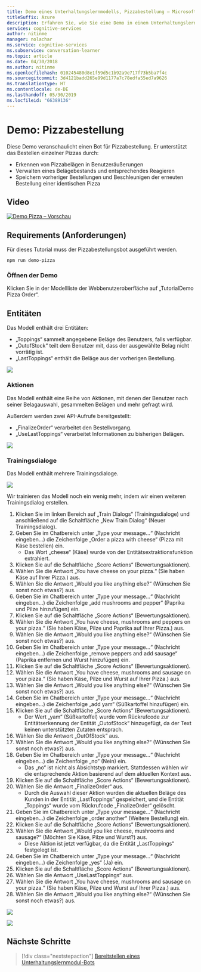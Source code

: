 ```yaml
---
title: Demo eines Unterhaltungslernmodells, Pizzabestellung – Microsoft Cognitive Services | Microsoft-Dokumentation
titleSuffix: Azure
description: Erfahren Sie, wie Sie eine Demo in einem Unterhaltungslernmodell erstellen.
services: cognitive-services
author: nitinme
manager: nolachar
ms.service: cognitive-services
ms.subservice: conversation-learner
ms.topic: article
ms.date: 04/30/2018
ms.author: nitinme
ms.openlocfilehash: 010245480d8e1f59d5c1b92a9e717f73b5ba7f4c
ms.sourcegitcommit: 3d4121badd265e99d1177a7c78edfa55ed7a9626
ms.translationtype: HT
ms.contentlocale: de-DE
ms.lasthandoff: 05/30/2019
ms.locfileid: "66389136"
---
```

# <a name="demo-pizza-order"></a>Demo: Pizzabestellung
Diese Demo veranschaulicht einen Bot für Pizzabestellung. Er unterstützt das Bestellen einzelner Pizzas durch:

- Erkennen von Pizzabelägen in Benutzeräußerungen
- Verwalten eines Belägebestands und entsprechendes Reagieren
- Speichern vorheriger Bestellungen und Beschleunigen der erneuten Bestellung einer identischen Pizza

## <a name="video"></a>Video

[![Demo Pizza – Vorschau](https://aka.ms/cl_Tutorial_v3_DemoPizzaOrder_Preview)](https://aka.ms/cl_Tutorial_v3_DemoPizzaOrder)

## <a name="requirements"></a>Requirements (Anforderungen)
Für dieses Tutorial muss der Pizzabestellungsbot ausgeführt werden.

    npm run demo-pizza

### <a name="open-the-demo"></a>Öffnen der Demo

Klicken Sie in der Modellliste der Webbenutzeroberfläche auf „TutorialDemo Pizza Order“. 

## <a name="entities"></a>Entitäten

Das Modell enthält drei Entitäten:

- „Toppings“ sammelt angegebene Beläge des Benutzers, falls verfügbar.
- „OutofStock“ teilt dem Benutzer mit, dass der ausgewählte Belag nicht vorrätig ist.
- „LastToppings“ enthält die Beläge aus der vorherigen Bestellung.

![](../media/tutorial_pizza_entities.PNG)

### <a name="actions"></a>Aktionen

Das Modell enthält eine Reihe von Aktionen, mit denen der Benutzer nach seiner Belagauswahl, gesammelten Belägen und mehr gefragt wird.

Außerdem werden zwei API-Aufrufe bereitgestellt:

- „FinalizeOrder“ verarbeitet den Bestellvorgang.
- „UseLastToppings“ verarbeitet Informationen zu bisherigen Belägen.

![](../media/tutorial_pizza_actions.PNG)

### <a name="training-dialogs"></a>Trainingsdialoge

Das Modell enthält mehrere Trainingsdialoge.

![](../media/tutorial_pizza_dialogs.PNG)

Wir trainieren das Modell noch ein wenig mehr, indem wir einen weiteren Trainingsdialog erstellen.

1. Klicken Sie im linken Bereich auf „Train Dialogs“ (Trainingsdialoge) und anschließend auf die Schaltfläche „New Train Dialog“ (Neuer Trainingsdialog).
2. Geben Sie im Chatbereich unter „Type your message...“ (Nachricht eingeben...) die Zeichenfolge „Order a pizza with cheese“ (Pizza mit Käse bestellen) ein.
    - Das Wort „cheese“ (Käse) wurde von der Entitätsextraktionsfunktion extrahiert.
3. Klicken Sie auf die Schaltfläche „Score Actions“ (Bewertungsaktionen).
4. Wählen Sie die Antwort „You have cheese on your pizza.“ (Sie haben Käse auf Ihrer Pizza.) aus.
5. Wählen Sie die Antwort „Would you like anything else?“ (Wünschen Sie sonst noch etwas?) aus.
6. Geben Sie im Chatbereich unter „Type your message...“ (Nachricht eingeben...) die Zeichenfolge „add mushrooms and pepper“ (Paprika und Pilze hinzufügen) ein.
7. Klicken Sie auf die Schaltfläche „Score Actions“ (Bewertungsaktionen).
8. Wählen Sie die Antwort „You have cheese, mushrooms and peppers on your pizza.“ (Sie haben Käse, Pilze und Paprika auf Ihrer Pizza.) aus.
9. Wählen Sie die Antwort „Would you like anything else?“ (Wünschen Sie sonst noch etwas?) aus.
10. Geben Sie im Chatbereich unter „Type your message...“ (Nachricht eingeben...) die Zeichenfolge „remove peppers and add sausage“ (Paprika entfernen und Wurst hinzufügen) ein.
11. Klicken Sie auf die Schaltfläche „Score Actions“ (Bewertungsaktionen).
12. Wählen Sie die Antwort „You have cheese, mushrooms and sausage on your pizza.“ (Sie haben Käse, Pilze und Wurst auf Ihrer Pizza.) aus.
13. Wählen Sie die Antwort „Would you like anything else?“ (Wünschen Sie sonst noch etwas?) aus.
14. Geben Sie im Chatbereich unter „Type your message...“ (Nachricht eingeben...) die Zeichenfolge „add yam“ (Süßkartoffel hinzufügen) ein.
15. Klicken Sie auf die Schaltfläche „Score Actions“ (Bewertungsaktionen).
    - Der Wert „yam“ (Süßkartoffel) wurde vom Rückrufcode zur Entitätserkennung der Entität „OutofStock“ hinzugefügt, da der Text keinen unterstützten Zutaten entsprach.
16. Wählen Sie die Antwort „OutOfStock“ aus.
17. Wählen Sie die Antwort „Would you like anything else?“ (Wünschen Sie sonst noch etwas?) aus.
18. Geben Sie im Chatbereich unter „Type your message...“ (Nachricht eingeben...) die Zeichenfolge „no“ (Nein) ein.
    - Das „no“ ist nicht als Absichtstyp markiert. Stattdessen wählen wir die entsprechende Aktion basierend auf dem aktuellen Kontext aus.
19. Klicken Sie auf die Schaltfläche „Score Actions“ (Bewertungsaktionen).
20. Wählen Sie die Antwort „FinalizeOrder“ aus.
    - Durch die Auswahl dieser Aktion wurden die aktuellen Beläge des Kunden in der Entität „LastToppings“ gespeichert, und die Entität „Toppings“ wurde vom Rückrufcode „FinalizeOrder“ gelöscht.
21. Geben Sie im Chatbereich unter „Type your message...“ (Nachricht eingeben...) die Zeichenfolge „order another“ (Weitere Bestellung) ein.
22. Klicken Sie auf die Schaltfläche „Score Actions“ (Bewertungsaktionen).
23. Wählen Sie die Antwort „Would you like cheese, mushrooms and sausage?“ (Möchten Sie Käse, Pilze und Wurst?) aus.
    - Diese Aktion ist jetzt verfügbar, da die Entität „LastToppings“ festgelegt ist.
24. Geben Sie im Chatbereich unter „Type your message...“ (Nachricht eingeben...) die Zeichenfolge „yes“ (Ja) ein.
25. Klicken Sie auf die Schaltfläche „Score Actions“ (Bewertungsaktionen).
26. Wählen Sie die Antwort „UseLastToppings“ aus.
27. Wählen Sie die Antwort „You have cheese, mushrooms and sausage on your pizza.“ (Sie haben Käse, Pilze und Wurst auf Ihrer Pizza.) aus.
28. Wählen Sie die Antwort „Would you like anything else?“ (Wünschen Sie sonst noch etwas?) aus.

![](../media/tutorial_pizza_callbackcode.PNG)

![](../media/tutorial_pizza_apicalls.PNG)

## <a name="next-steps"></a>Nächste Schritte

> [!div class="nextstepaction"]
> [Bereitstellen eines Unterhaltungslernmodul-Bots](../deploy-to-bf.md)
